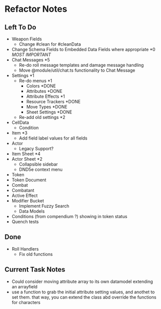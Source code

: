 # Refactor Notes

## Left To Do

- Weapon Fields
  - Change #clean for #cleanData
- Change Schema Fields to Embedded Data Fields where appropriate \*0 _MOST IMPORTANT_
- Chat Messages \*5
  - Re-do roll message templates and damage message handling
  - Move @module/util/chat.ts functionality to Chat Message
- Settings \*1
  - Re-do menus \*1
    - Colors \*DONE
    - Attributes \*DONE
    - Attribute Effects \*1
    - Resource Trackers \*DONE
    - Move Types \*DONE
    - Sheet Settings \*DONE
  - Re-add old settings \*2
- CellData
  - Condition
- Item \*3
  - Add field label values for all fields
- Actor
  - Legacy Support?
- Item Sheet \*4
- Actor Sheet \*2
  - Collapsible sidebar
  - DND5e context menu
- Token
- Token Document
- Combat
- Combatant
- Active Effect
- Modifier Bucket
  - Implement Fuzzy Search
  - Data Models
- Conditions (from compendium ?) showing in token status
- Quench tests

## Done

- Roll Handlers
  - Fix old functions

## Current Task Notes

- Could consider moving attribute array to its own datamodel extending an arrayfield
- use a function to grab the initial attribute setting values, and anothet to set them. that way, you can extend the class abd override the functions for characters
